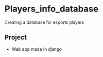 # Players_info_database
Creating a database for esports players
## Project
- Web app made in django

